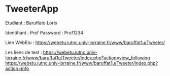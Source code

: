 # TweeterApp

Etudiant : Baruffato Loris

Identifiant : Prof
Password : Prof1234

Lien WebEtu : https://webetu.iutnc.univ-lorraine.fr/www/baruffat1u/Tweeter/

Les liens de test :
https://webetu.iutnc.univ-lorraine.fr/www/baruffat1u/Tweeter/index.php?action=view_following
https://webetu.iutnc.univ-lorraine.fr/www/baruffat1u/Tweeter/index.php?action=info
